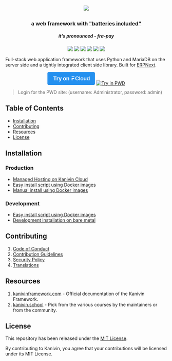 <div align="center">
	<h1>
		<br>
		<a href="https://kanivinframework.com">
			<img src=".github/kanivin-engine-logo.svg" height="50">
		</a>
	</h1>
	<h3>
		a web framework with <a href="https://www.youtube.com/watch?v=LOjk3m0wTwg">"batteries included"</a>
	</h3>
	<h5>
		it's pronounced - <em>fra-pay</em>
	</h5>
</div>

<div align="center">
	<a target="_blank" href="#LICENSE" title="License: MIT"><img src="https://img.shields.io/badge/License-MIT-success.svg"></a>
	<a target="_blank" href="https://www.python.org/downloads/" title="Python version"><img src="https://img.shields.io/badge/python-%3E=_3.10-success.svg"></a>
	<a href="https://kanivinframework.com/docs"><img src="https://img.shields.io/badge/docs-%F0%9F%93%96-success.svg"/></a>
	<a href="https://github.com/kanivin/kanivin/actions/workflows/server-tests.yml"><img src="https://github.com/kanivin/kanivin/actions/workflows/server-tests.yml/badge.svg"></a>
	<a href="https://github.com/kanivin/kanivin/actions/workflows/ui-tests.yml"><img src="https://github.com/kanivin/kanivin/actions/workflows/ui-tests.yml/badge.svg?branch=develop"></a>
	<a href="https://codecov.io/gh/kanivin/kanivin"><img src="https://codecov.io/gh/kanivin/kanivin/branch/develop/graph/badge.svg?token=XoTa679hIj"/></a>
</div>


Full-stack web application framework that uses Python and MariaDB on the server side and a tightly integrated client side library. Built for [ERPNext](https://erpnext.com).

<div align="center" style="max-height: 40px;">
	<a href="https://kanivincloud.com/kanivin/signup"><img src=".github/try-on-f-cloud-button.svg" height="40"></a>
	<a href="https://labs.play-with-docker.com/?stack=https://raw.githubusercontent.com/gavindsouza/install-scripts/main/kanivin/pwd.yml"><img src="https://raw.githubusercontent.com/play-with-docker/stacks/master/assets/images/button.png" alt="Try in PWD" height="37"/></a>
</div>

> Login for the PWD site: (username: Administrator, password: admin)

## Table of Contents
* [Installation](#installation)
* [Contributing](#contributing)
* [Resources](#resources)
* [License](#license)

## Installation

### Production
* [Managed Hosting on Kanivin Cloud](https://kanivincloud.com/)
* [Easy install script using Docker images](https://github.com/kanivin/bench/tree/develop#easy-install-script)
* [Manual install using Docker images](https://github.com/kanivin/kanivin_docker)

### Development
* [Easy install script using Docker images](https://github.com/kanivin/bench/tree/develop#easy-install-script)
* [Development installation on bare metal](https://kanivinframework.com/docs/user/en/installation)


## Contributing

1. [Code of Conduct](CODE_OF_CONDUCT.md)
1. [Contribution Guidelines](https://github.com/kanivin/erpnext/wiki/Contribution-Guidelines)
1. [Security Policy](SECURITY.md)
1. [Translations](https://translate.erpnext.com)

## Resources

1. [kanivinframework.com](https://kanivinframework.com) - Official documentation of the Kanivin Framework.
1. [kanivin.school](https://kanivin.school) - Pick from the various courses by the maintainers or from the community.

## License
This repository has been released under the [MIT License](LICENSE).

By contributing to Kanivin, you agree that your contributions will be licensed under its MIT License.
